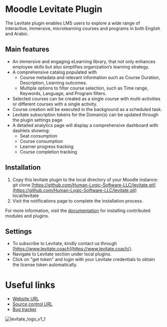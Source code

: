 # Moodle Levitate Plugin  
The Levitate plugin enables LMS users to explore a wide range of interactive, immersive, microlearning courses and programs in both English and Arabic.


## Main features
* An immersive and engaging eLearning library, that not only enhances employee skills but also simplifies organization’s learning strategy.
* A comprehensive catalog populated with 
  - Course metadata and relevant information such as Course Duration, Description, Learning outcomes.
  - Multiple options to filter course selection, such as Time range,  Keywords, Language, and Program filters.
* Selected courses can be created as a single course with multi-activities or different courses with a single activity.
* Course creation will be executed in the background as a scheduled task.
* Levitate subscription tokens for the Domain(s) can be updated through the plugin settings page
* A detailed analytics page will display a comprehensive dashboard with dashlets showing:
  - Seat consumption
  - Course consumption
  - Learner progress tracking
  - Course completion tracking


## Installation
1.	Copy this levitate plugin to the local directory of your Moodle instance: git clone [https://github.com/Human-Logic-Software-LLC/levitate.git](https://github.com/Human-Logic-Software-LLC/levitate.git) local/levitate
2.	Visit the notifications page to complete the installation process.

For more information, visit the [documentation](https://docs.moodle.org/403/en/Installing_plugins) for installing contributed modules and plugins.


## Settings
* To subscribe to Levitate, kindly contact us through [https://www.levitate.coach](https://www.levitate.coach/).
* Navigate to Levitate section under local plugins. 
* Click on "get token" and login with your Levitate credentials to obtain the license token automatically. 


# Useful links
*	[Website URL](https://www.levitate.coach/)
*	[Source control URL](https://github.com/Human-Logic-Software-LLC/Levitate)
*	[Bug tracker](https://github.com/Human-Logic-Software-LLC/Levitate/issues)

![levitate_logo_v1_1](https://github.com/Human-Logic-Software-LLC/mdl_levitate/assets/159756112/d40ec883-0dc6-4157-aebb-3b51fc011f8e)
